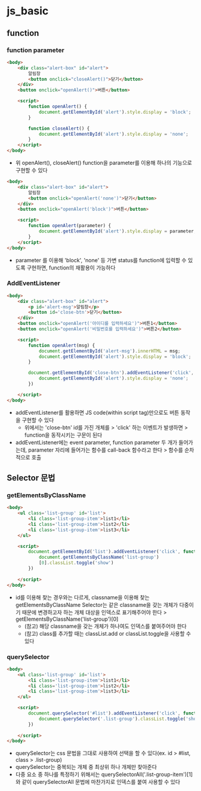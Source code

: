 # js_basic

## function
### function parameter
```html
<body>
    <div class="alert-box" id="alert">
        알림창
        <button onclick="closeAlert()">닫기</button>
    </div>
    <button onclick="openAlert()">버튼</button>

    <script>
        function openAlert() {
            document.getElementById('alert').style.display = 'block';
        }

        function closeAlert() {
            document.getElementById('alert').style.display = 'none';
        }
    </script>
</body>
```
- 위 openAlert(), closeAlert() function을 parameter를 이용해 하나의 기능으로 구현할 수 있다

```html
<body>
    <div class="alert-box" id="alert">
        알림창
        <button onclick="openAlert('none')">닫기</button>
    </div>
    <button onclick="openAlert('block')">버튼</button>

    <script>
        function openAlert(parameter) {
            document.getElementById('alert').style.display = parameter;
        }
    </script>
</body>
```
- parameter 를 이용해 'block', 'none' 등 가변 status를 function에 입력할 수 있도록 구현하면, function의 재활용이 가능하다

### AddEventListener
```html
<body>
    <div class="alert-box" id="alert">
        <p id='alert-msg'>알림창</p>
        <button id='close-btn'>닫기</button>
    </div>
    <button onclick="openAlert('아이디를 입력하세요')">버튼1</button>
    <button onclick="openAlert('비밀번호를 입력하세요')">버튼2</button>

    <script>
        function openAlert(msg) {
            document.getElementById('alert-msg').innerHTML = msg;
            document.getElementById('alert').style.display = 'block';
        }

        document.getElementById('close-btn').addEventListener('click', function(){
            document.getElementById('alert').style.display = 'none';
        })

    </script>
</body>
```
- addEventListener를 활용하면 JS code(within script tag)만으로도 버튼 동작을 구현할 수 있다
    - 위에서는 'close-btn' id를 가진 개체를 > 'click' 하는 이벤트가 발생하면 > function을 동작시키는 구문이 된다
- addEventListener에는 event parameter, function parameter 두 개가 들어가는데, parameter 자리에 들어가는 함수를 call-back 함수라고 한다 > 함수를 순차적으로 호출


## Selector 문법
### getElementsByClassName
```html
<body>
    <ul class='list-group' id='list'>
        <li class='list-group-item'>list1</li>
        <li class='list-group-item'>list2</li>
        <li class='list-group-item'>list3</li>
    </ul>

    <script>
        document.getElementById('list').addEventListener('click', function(){
            document.getElementsByClassName('list-group')
            [0].classList.toggle('show')
        })
        
    </script>
</body>
```
- id를 이용해 찾는 경우와는 다르게, classname을 이용해 찾는 getElementsByClassName Selector는 같은 classname을 갖는 개체가 다중이기 때문에 변경하고자 하는 개체 대상을 인덱스로 표기해주어야 한다 > getElementsByClassName('list-group')[0]
    - (참고) 해당 classname을 갖는 개체가 하나여도 인덱스를 붙여주어야 한다
    - (참고) class를 추가할 때는 classList.add or classList.toggle을 사용할 수 있다

### querySelector
```html
<body>
    <ul class='list-group' id='list'>
        <li class='list-group-item'>list1</li>
        <li class='list-group-item'>list2</li>
        <li class='list-group-item'>list3</li>
    </ul>

    <script>
        document.querySelector('#list').addEventListener('click', function(){
            document.querySelector('.list-group').classList.toggle('show')
        })
        
    </script>
</body>
```
- querySelector는 css 문법을 그대로 사용하여 선택을 할 수 있다(ex. id > #list, class > .list-group)
- querySelector는 중복되는 개체 중 최상위 하나 개체만 찾아준다
- 다중 요소 중 하나를 특정하기 위해서는 querySelectorAll('.list-group-item')[1] 와 같이 querySelectorAll 문법에 마찬가지로 인덱스를 붙여 사용할 수 있다

